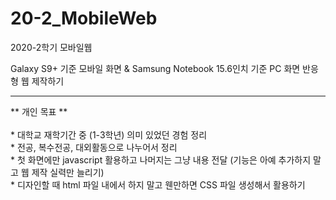 # 20-2_MobileWeb
2020-2학기 모바일웹

Galaxy S9+ 기준 모바일 화면 & Samsung Notebook 15.6인치 기준 PC 화면 반응형 웹 제작하기

<hr>
** 개인 목표 **
<br><br>
* 대학교 재학기간 중 (1-3학년) 의미 있었던 경험 정리<br>
* 전공, 복수전공, 대외활동으로 나누어서 정리<br>
* 첫 화면에만 javascript 활용하고 나머지는 그냥 내용 전달 (기능은 아예 추가하지 말고 웹 제작 실력만 늘리기)<br>
* 디자인할 때 html 파일 내에서 하지 말고 웬만하면 CSS 파일 생성해서 활용하기<br>
